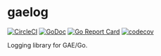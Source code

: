 # gaelog

[![CircleCI](https://circleci.com/gh/morikuni/gaelog/tree/master.svg?style=shield)](https://circleci.com/gh/morikuni/gaelog/tree/master)
[![GoDoc](https://godoc.org/github.com/morikuni/gaelog?status.svg)](https://godoc.org/github.com/morikuni/gaelog)
[![Go Report Card](https://goreportcard.com/badge/github.com/morikuni/gaelog)](https://goreportcard.com/report/github.com/morikuni/gaelog)
[![codecov](https://codecov.io/gh/morikuni/gaelog/branch/master/graph/badge.svg)](https://codecov.io/gh/morikuni/gaelog)

Logging library for GAE/Go.
